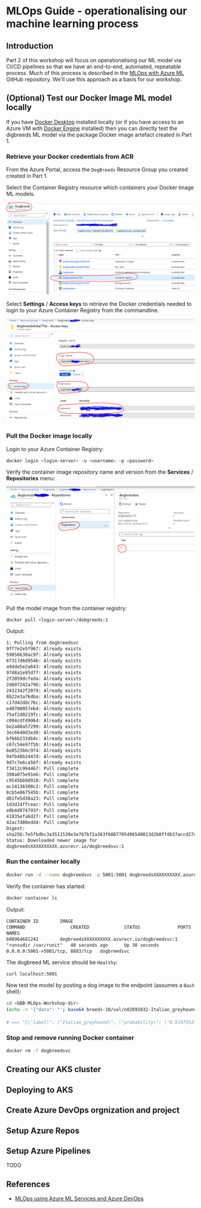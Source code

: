 # MLOps Guide - operationalising our machine learning process

## Introduction

Part 2 of this workshop will focus on operationalising our ML model via CI/CD pipelines so that we have an end-to-end, automated, repeatable process.  Much of this process is described in the [MLOps with Azure ML](https://github.com/microsoft/MLOpsPython) GitHub repository.  We'll use this approach as a basis for our workshop.

## (Optional) Test our Docker Image ML model locally

If you have [Docker Desktop](https://www.docker.com/products/docker-desktop) installed locally (or if you have access to an Azure VM with [Docker Engine](https://azure.microsoft.com/en-au/resources/templates/docker-simple-on-ubuntu/) installed) then you can directly test the digbreeds ML model via the package Docker image artefact created in Part 1.

### Retrieve your Docker credentials from ACR

From the Azure Portal, access the `DogBreeds` Resource Group you created created in Part 1.

Select the Container Registry resource which containers your Docker Image ML models.

![ContainerRegistry](screenshots/part2-container-registry.PNG)

Select **Settings** / **Access keys**  to retrieve the Docker credentials needed to login to your Azure Container Registry from the commandline.

![DockerCredentials](screenshots/part2-docker-credentials.PNG)

### Pull the Docker image locally

Login to your Azure Container Registry:

```sh
docker login <login-server> -u <username> -p <password>
```

Verify the container image repository name and version from the **Services** / **Repositories** menu:

![ImageRepo](screenshots/part2-image-repo.PNG)

Pull the model image from the container registry:

```sh
docker pull <login-server>/dobgreeds:1
```

Output:
```
1: Pulling from dogbreedsvc
9ff7e2e5f967: Already exists                                                                                                                                                                                                                 59856638ac9f: Already exists                                                                                                                                                                                                                 6f317d6d954b: Already exists                                                                                                                                                                                                                 a9dde5e2a643: Already exists                                                                                                                                                                                                                 97d8a1e95d77: Already exists                                                                                                                                                                                                                 2f2059dcfeda: Already exists                                                                                                                                                                                                                 2d607242a796: Already exists                                                                                                                                                                                                                 2432342f2079: Already exists                                                                                                                                                                                                                 8b22e3a76dba: Already exists                                                                                                                                                                                                                 c17d42ddc76c: Already exists                                                                                                                                                                                                                 e40700057eb4: Already exists                                                                                                                                                                                                                 75af2d0219fc: Already exists                                                                                                                                                                                                                 c094cdfd9964: Already exists                                                                                                                                                                                                                 be2a88a57299: Already exists                                                                                                                                                                                                                 3ec6640d3e30: Already exists                                                                                                                                                                                                                 bf66b233db4c: Already exists                                                                                                                                                                                                                 c67c54e97f5b: Already exists                                                                                                                                                                                                                 6e852366c9f4: Already exists                                                                                                                                                                                                                 94fb48b2447d: Already exists                                                                                                                                                                                                                 9d7c7e6ca56f: Already exists                                                                                                                                                                                                                 f3412c994467: Pull complete                                                                                                                                                                                                                  390a075e91e6: Pull complete                                                                                                                                                                                                                  c9545bb9d918: Pull complete                                                                                                                                                                                                                  ac14136300c2: Pull complete                                                                                                                                                                                                                  8cb5e867545b: Pull complete                                                                                                                                                                                                                  d61fe5d38a23: Pull complete                                                                                                                                                                                                                  1d3d24ffceac: Pull complete                                                                                                                                                                                                                  e0b4d974793f: Pull complete                                                                                                                                                                                                                  41835efa6d27: Pull complete                                                                                                                                                                                                                  42ac7d80edd4: Pull complete                                                                                                                                                                                                                  Digest: sha256:7e5fbdbc3a3511530e3e767bf2a363f6887705496540813d2b0ffdb37accd274                                                                                                                                                              Status: Downloaded newer image for dogbreedsXXXXXXXXXX.azurecr.io/dogbreedsvc:1

```

### Run the container locally

```sh
docker run -d --name dogbreedsvc -p 5001:5001 dogbreedsXXXXXXXXXX.azurecr.io/dogbreedsvc:1
```

Verify the container has started:

```sh
docker container ls
```

Output:

```
CONTAINER ID        IMAGE                                        COMMAND                 CREATED             STATUS              PORTS                              NAMES
b08964681242        dogbreedsXXXXXXXXXX.azurecr.io/dogbreedsvc:1   "runsvdir /var/runit"   40 seconds ago      Up 38 seconds       0.0.0.0:5001->5001/tcp, 8883/tcp   dogbreedsvc
```

The dogbreed ML service should be `Healthy`:

```sh
curl localhost:5001                                                                             # ==> Healthy
```

Now test the model by posting a dog image to the endpoint (assumes a `Bash` shell):

```sh
cd <GBB-MLOps-Workshop-dir>
(echo -n '{"data": "'; base64 breeds-10/val/n02091032-Italian_greyhound/n02091032_2687.jpg; echo '"}') | curl -sX POST -H "Content-Type: application/json" -d @-  http://localhost:5001/score

# ==> "{\"label\": \"Italian_greyhound\", \"probability\": \"0.5147553\"}"
```

### Stop and remove running Docker container

```sh
docker rm -f dogbreedsvc
```

## Creating our AKS cluster

## Deploying to AKS

## Create Azure DevOps orgnization and project

## Setup Azure Repos

## Setup Azure Pipelines

TODO

## References

* [MLOps using Azure ML Services and Azure DevOps](https://github.com/microsoft/MLOpsPython)